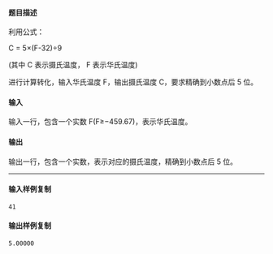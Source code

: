 #### 题目描述

利用公式：

C = 5×(F-32)÷9

(其中 C 表示摄氏温度， F 表示华氏温度)

进行计算转化，输入华氏温度 F，输出摄氏温度 C，要求精确到小数点后 5 位。  

#### 输入

输入一行，包含一个实数 F(F≥−459.67)，表示华氏温度。

#### 输出

输出一行，包含一个实数，表示对应的摄氏温度，精确到小数点后 5 位。

___

#### 输入样例复制

```
41
```

#### 输出样例复制

```
5.00000
```